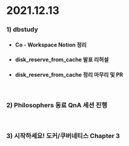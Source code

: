 # 2021.12.13

### 1) dbstudy
* #### Co - Workspace Notion 정리
* #### disk_reserve_from_cache 발표 리허설
* #### disk_reserve_from_cache 정리 마무리 및 PR

<br/>

### 2) Philosophers 동료 QnA 세션 진행

<br/>

### 3) 시작하세요! 도커/쿠버네티스 Chapter 3 
